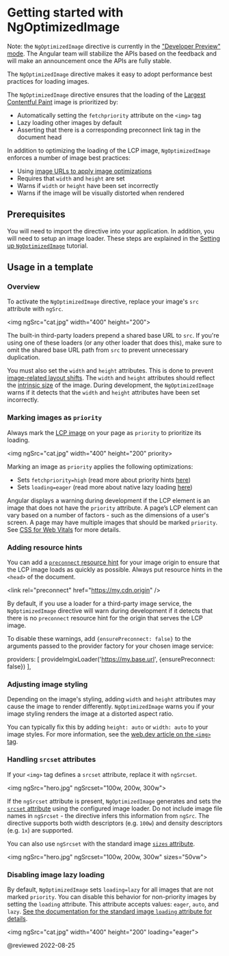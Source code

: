 # Getting started with NgOptimizedImage

Note: the `NgOptimizedImage` directive is currently in the ["Developer Preview" mode](https://angular.io/guide/releases#developer-preview). The Angular team will stabilize the APIs based on the feedback and will make an announcement once the APIs are fully stable.

The `NgOptimizedImage` directive makes it easy to adopt performance best practices for loading images.

The `NgOptimizedImage` directive ensures that the loading of the [Largest Contentful Paint](http://web.dev/lcp) image is prioritized by:

*   Automatically setting the `fetchpriority` attribute on the `<img>` tag
*   Lazy loading other images by default
*   Asserting that there is a corresponding preconnect link tag in the document head

In addition to optimizing the loading of the LCP image, `NgOptimizedImage` enforces a number of image best practices:

*   Using [image URLs to apply image optimizations](https://web.dev/image-cdns/#how-image-cdns-use-urls-to-indicate-optimization-options)
*   Requires that `width` and `height` are set
*   Warns if `width` or `height` have been set incorrectly
*   Warns if the image will be visually distorted when rendered

## Prerequisites

You will need to import the directive into your application. In addition, you will need to setup an image loader. These steps are explained in the [Setting up `NgOptimizedImage`](/guide/image-directive-setup) tutorial.

## Usage in a template

### Overview

To activate the `NgOptimizedImage` directive, replace your image's `src` attribute with `ngSrc`.

<code-example format="typescript" language="typescript">

&lt;img ngSrc="cat.jpg" width="400" height="200"&gt;

</code-example>

The built-in third-party loaders prepend a shared base URL to `src`. If you're using one of these loaders (or any other loader that does this), make sure to omit the shared base URL path from `src` to prevent unnecessary duplication.

You must also set the `width` and `height` attributes. This is done to prevent [image-related layout shifts](https://web.dev/css-web-vitals/#images-and-layout-shifts).  The `width` and `height` attributes should reflect the [intrinsic size](https://developer.mozilla.org/en-US/docs/Glossary/Intrinsic_Size) of the image. During development, the `NgOptimizedImage` warns if it detects that the `width` and `height` attributes have been set incorrectly.

### Marking images as `priority`

Always mark the [LCP image](https://web.dev/lcp/#what-elements-are-considered) on your page as `priority` to prioritize its loading.

<code-example format="typescript" language="typescript">

&lt;img ngSrc="cat.jpg" width="400" height="200" priority&gt;

</code-example>

Marking an image as `priority` applies the following optimizations:

*   Sets `fetchpriority=high` (read more about priority hints [here](https://web.dev/priority-hints))
*   Sets `loading=eager` (read more about native lazy loading [here](https://web.dev/browser-level-image-lazy-loading))

Angular displays a warning during development if the LCP element is an image that does not have the `priority` attribute. A page’s LCP element can vary based on a number of factors - such as the dimensions of a user's screen. A page may have multiple images that should be marked `priority`. See [CSS for Web Vitals](https://web.dev/css-web-vitals/#images-and-largest-contentful-paint-lcp) for more details.

### Adding resource hints

You can add a [`preconnect` resource hint](https://web.dev/preconnect-and-dns-prefetch) for your image origin to ensure that the LCP image loads as quickly as possible. Always put resource hints in the `<head>` of the document.

<code-example format="html" language="html">

&lt;link rel="preconnect" href="https://my.cdn.origin" /&gt;

</code-example>

By default, if you use a loader for a third-party image service, the `NgOptimizedImage` directive will warn during development if it detects that there is no `preconnect` resource hint for the origin that serves the LCP image.

To disable these warnings, add `{ensurePreconnect: false}` to the arguments passed to the provider factory for your chosen image service:

<code-example format="typescript" language="typescript">

providers: [
  provideImgixLoader('https://my.base.url', {ensurePreconnect: false})
],

</code-example>

### Adjusting image styling

Depending on the image's styling, adding `width` and `height` attributes may cause the image to render differently. `NgOptimizedImage` warns you if your image styling renders the image at a distorted aspect ratio.

You can typically fix this by adding `height: auto` or `width: auto` to your image styles. For more information, see the [web.dev article on the `<img>` tag](https://web.dev/patterns/web-vitals-patterns/images/img-tag).

### Handling `srcset` attributes

If your `<img>` tag defines a `srcset` attribute, replace it with `ngSrcset`.

<code-example format="html" language="html">

&lt;img ngSrc="hero.jpg" ngSrcset="100w, 200w, 300w"&gt;

</code-example>

If the `ngSrcset` attribute is present, `NgOptimizedImage` generates and sets the [`srcset` attribute](https://developer.mozilla.org/en-US/docs/Web/API/HTMLImageElement/srcset) using the configured image loader. Do not include image file names in `ngSrcset` - the directive infers this information from `ngSrc`. The directive supports both width descriptors (e.g. `100w`) and density descriptors (e.g. `1x`) are supported.

You can also use `ngSrcset` with the standard image [`sizes` attribute](https://developer.mozilla.org/en-US/docs/Web/API/HTMLImageElement/sizes).

<code-example format="html" language="html">

&lt;img ngSrc="hero.jpg" ngSrcset="100w, 200w, 300w" sizes="50vw"&gt;

</code-example>

### Disabling image lazy loading

By default, `NgOptimizedImage` sets `loading=lazy` for all images that are not marked `priority`. You can disable this behavior for non-priority images by setting the `loading` attribute. This attribute accepts values: `eager`, `auto`, and `lazy`. [See the documentation for the standard image `loading` attribute for details](https://developer.mozilla.org/en-US/docs/Web/API/HTMLImageElement/loading#value).

<code-example format="html" language="html">

&lt;img ngSrc="cat.jpg" width="400" height="200" loading="eager"&gt;

</code-example>

<!-- links -->

<!-- external links -->

<!--end links -->

@reviewed 2022-08-25
